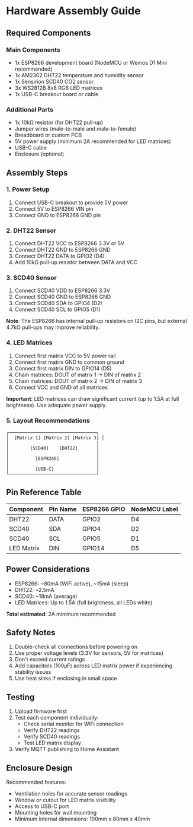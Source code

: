 # Hardware Assembly Guide

## Required Components

### Main Components
- 1x ESP8266 development board (NodeMCU or Wemos D1 Mini recommended)
- 1x AM2302 DHT22 temperature and humidity sensor
- 1x Sensirion SCD40 CO2 sensor
- 3x WS2812B 8x8 RGB LED matrices
- 1x USB-C breakout board or cable

### Additional Parts
- 1x 10kΩ resistor (for DHT22 pull-up)
- Jumper wires (male-to-male and male-to-female)
- Breadboard or custom PCB
- 5V power supply (minimum 2A recommended for LED matrices)
- USB-C cable
- Enclosure (optional)

## Assembly Steps

### 1. Power Setup
1. Connect USB-C breakout to provide 5V power
2. Connect 5V to ESP8266 VIN pin
3. Connect GND to ESP8266 GND pin

### 2. DHT22 Sensor
1. Connect DHT22 VCC to ESP8266 3.3V or 5V
2. Connect DHT22 GND to ESP8266 GND
3. Connect DHT22 DATA to GPIO2 (D4)
4. Add 10kΩ pull-up resistor between DATA and VCC

### 3. SCD40 Sensor
1. Connect SCD40 VDD to ESP8266 3.3V
2. Connect SCD40 GND to ESP8266 GND
3. Connect SCD40 SDA to GPIO4 (D2)
4. Connect SCD40 SCL to GPIO5 (D1)

**Note**: The ESP8266 has internal pull-up resistors on I2C pins, but external 4.7kΩ pull-ups may improve reliability.

### 4. LED Matrices
1. Connect first matrix VCC to 5V power rail
2. Connect first matrix GND to common ground
3. Connect first matrix DIN to GPIO14 (D5)
4. Chain matrices: DOUT of matrix 1 → DIN of matrix 2
5. Chain matrices: DOUT of matrix 2 → DIN of matrix 3
6. Connect VCC and GND of all matrices

**Important**: LED matrices can draw significant current (up to 1.5A at full brightness). Use adequate power supply.

### 5. Layout Recommendations
```
┌─────────────────────────────────┐
│  [Matrix 1] [Matrix 2] [Matrix 3] │
│                                 │
│        [SCD40]    [DHT22]       │
│                                 │
│          [ESP8266]              │
│                                 │
│          [USB-C]                │
└─────────────────────────────────┘
```

## Pin Reference Table

| Component      | Pin Name | ESP8266 GPIO | NodeMCU Label |
|---------------|----------|--------------|---------------|
| DHT22         | DATA     | GPIO2        | D4            |
| SCD40         | SDA      | GPIO4        | D2            |
| SCD40         | SCL      | GPIO5        | D1            |
| LED Matrix    | DIN      | GPIO14       | D5            |

## Power Considerations

- ESP8266: ~80mA (WiFi active), ~15mA (sleep)
- DHT22: ~2.5mA
- SCD40: ~18mA (average)
- LED Matrices: Up to 1.5A (full brightness, all LEDs white)

**Total estimated**: 2A minimum recommended

## Safety Notes

1. Double-check all connections before powering on
2. Use proper voltage levels (3.3V for sensors, 5V for matrices)
3. Don't exceed current ratings
4. Add capacitors (100µF) across LED matrix power if experiencing stability issues
5. Use heat sinks if enclosing in small space

## Testing

1. Upload firmware first
2. Test each component individually:
   - Check serial monitor for WiFi connection
   - Verify DHT22 readings
   - Verify SCD40 readings
   - Test LED matrix display
3. Verify MQTT publishing to Home Assistant

## Enclosure Design

Recommended features:
- Ventilation holes for accurate sensor readings
- Window or cutout for LED matrix visibility
- Access to USB-C port
- Mounting holes for wall mounting
- Minimum internal dimensions: 100mm x 80mm x 40mm
